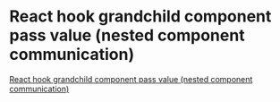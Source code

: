 # React hook grandchild component pass value (nested component communication)
[React hook grandchild component pass value (nested component communication)](https://aiwithcloud.com/2022/09/19/react_hook_grandchild_component_pass_value_nested_component_communication/)
